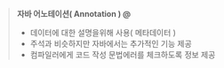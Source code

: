 > **자바 어노테이션( Annotation ) @** 
> - 데이터에 대한 설명을위해 사용( 메타데이터 )
> - 주석과 비슷하지만 자바에서는 추가적인 기능 제공
> - 컴파일러에게 코드 작성 문법에러를 체크하도록 정보 제공


